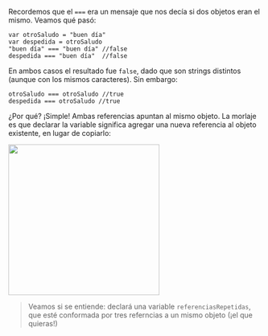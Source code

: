 Recordemos que el `===` era un mensaje que nos decía si dos objetos eran el mismo. Veamos qué pasó: 

```wollok
var otroSaludo = "buen día"
var despedida = otroSaludo
"buen día" === "buen día" //false
despedida === "buen día"  //false
```

En ambos casos el resultado fue `false`, dado que son strings distintos (aunque con los mismos caracteres). Sin embargo: 

```wollok
otroSaludo === otroSaludo //true
despedida === otroSaludo //true 
```

¿Por qué? ¡Simple! Ambas referencias apuntan al mismo objeto. La morlaje es que declarar la variable significa agregar una nueva referencia al objeto existente, en lugar de copiarlo:

<img src="https://github.com/pdep-utn/mumuki-guia-wollok-referencias/raw/master/assets/multiplesReferencias.png" width="300"/>

> Veamos si se entiende: declará una variable `referenciasRepetidas`,  que esté conformada por tres referncias a un mismo objeto (¡el que quieras!)
